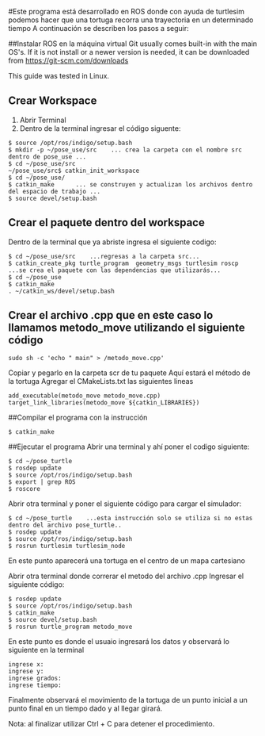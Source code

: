 #Este programa está desarrollado en ROS donde con ayuda de turtlesim podemos hacer que una tortuga recorra una trayectoria en un determinado tiempo
A continuación se describen los pasos a seguir:

##Instalar ROS en la máquina virtual
Git usually comes built-in with the main OS's. 
If it is not install or a newer version is needed, it can be downloaded from https://git-scm.com/downloads

This guide was tested in Linux.

## Crear Workspace
1. Abrir Terminal
2. Dentro de la terminal ingresar el código siguente:
```
$ source /opt/ros/indigo/setup.bash
$ mkdir -p ~/pose_use/src    ... crea la carpeta con el nombre src dentro de pose_use ...
$ cd ~/pose_use/src
~/pose_use/src$ catkin_init_workspace
$ cd ~/pose_use/   
$ catkin_make      ... se construyen y actualizan los archivos dentro del espacio de trabajo ...
$ source devel/setup.bash
```

## Crear el paquete dentro del workspace
Dentro de la terminal que ya abriste ingresa el siguiente codigo:

```
$ cd ~/pose_use/src    ...regresas a la carpeta src...
$ catkin_create_pkg turtle_program  geometry_msgs turtlesim roscp ...se crea el paquete con las dependencias que utilizarás...
$ cd ~/pose_use
$ catkin_make
. ~/catkin_ws/devel/setup.bash

```

## Crear el archivo .cpp que en este caso lo llamamos metodo_move utilizando el siguiente código
```
sudo sh -c 'echo " main" > /metodo_move.cpp'
```
Copiar y pegarlo en la carpeta scr de tu paquete 
Aquí estará el método de la tortuga 
Agregar el CMakeLists.txt las siguientes lineas
```
add_executable(metodo_move metodo_move.cpp)
target_link_libraries(metodo_move ${catkin_LIBRARIES})
```

##Compilar el programa con la instrucción

```
$ catkin_make
```
##Ejecutar el programa
Abrir una terminal y ahí poner el codigo siguiente:
```
$ cd ~/pose_turtle
$ rosdep update
$ source /opt/ros/indigo/setup.bash
$ export | grep ROS
$ roscore
```

Abrir otra terminal y poner el siguiente código para cargar el simulador:
```
$ cd ~/pose_turtle    ...esta instrucción solo se utiliza si no estas dentro del archivo pose_turtle..
$ rosdep update
$ source /opt/ros/indigo/setup.bash
$ rosrun turtlesim turtlesim_node
```
En este punto aparecerá una tortuga en el centro de un mapa cartesiano

Abrir otra terminal donde correrar el metodo del archivo .cpp
Ingresar el siguiente código:

```
$ rosdep update
$ source /opt/ros/indigo/setup.bash
$ catkin_make
$ source devel/setup.bash
$ rosrun turtle_program metodo_move
```
En este punto es donde el usuaio ingresará los datos y observará lo siguiente en la terminal

```
ingrese x:
ingrese y:
ingrese grados:
ingrese tiempo:
```
Finalmente observará el movimiento de la tortuga de un punto inicial a un punto final en un tiempo dado y al llegar girará.

Nota: al finalizar utilizar Ctrl + C para detener el procedimiento.
